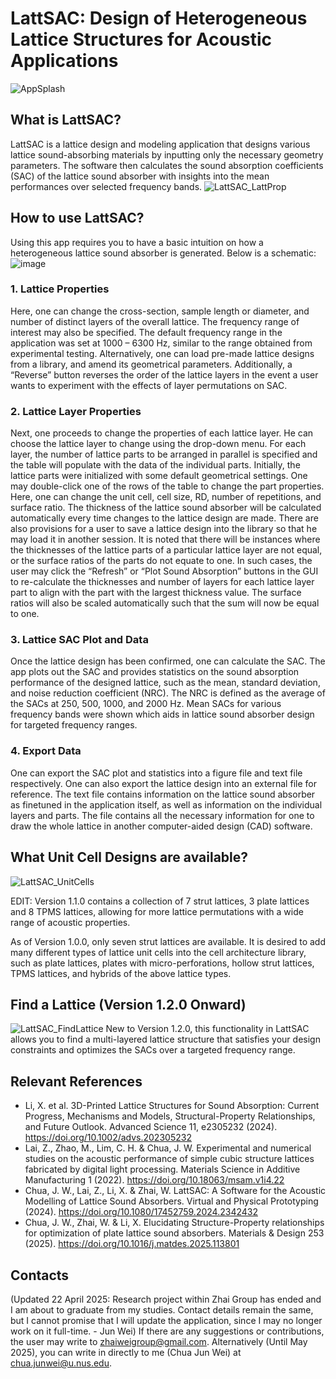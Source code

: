 # LattSAC: Design of Heterogeneous Lattice Structures for Acoustic Applications
![AppSplash](https://github.com/user-attachments/assets/5d964894-d2ee-42d3-821e-54631b1f6596)

## What is LattSAC?
LattSAC is a lattice design and modeling application that designs various lattice sound-absorbing materials by inputting only the necessary geometry parameters. The software then calculates the sound absorption coefficients (SAC) of the lattice sound absorber with insights into the mean performances over selected frequency bands.
![LattSAC_LattProp](https://github.com/user-attachments/assets/8bfa9134-2b5e-480a-bd03-d31a02ceb55a)

## How to use LattSAC?
Using this app requires you to have a basic intuition on how a heterogeneous lattice sound absorber is generated. Below is a schematic:
![image](https://github.com/JunWeiChua/LattSAC/assets/71920481/446bf81a-c796-4297-9d74-0765e4a48f12)
### 1. Lattice Properties
Here, one can change the cross-section, sample length or diameter, and number of distinct layers of the overall lattice. The frequency range of interest may also be specified. The default frequency range in the application was set at 1000 – 6300 Hz, similar to the range obtained from experimental testing. Alternatively, one can load pre-made lattice designs from a library, and amend its geometrical parameters. Additionally, a “Reverse” button reverses the order of the lattice layers in the event a user wants to experiment with the effects of layer permutations on SAC.
### 2. Lattice Layer Properties
Next, one proceeds to change the properties of each lattice layer. He can choose the lattice layer to change using the drop-down menu. For each layer, the number of lattice parts to be arranged in parallel is specified and the table will populate with the data of the individual parts. Initially, the lattice parts were initialized with some default geometrical settings. One may double-click one of the rows of the table to change the part properties. Here, one can change the unit cell, cell size, RD, number of repetitions, and surface ratio. The thickness of the lattice sound absorber will be calculated automatically every time changes to the lattice design are made. There are also provisions for a user to save a lattice design into the library so that he may load it in another session. It is noted that there will be instances where the thicknesses of the lattice parts of a particular lattice layer are not equal, or the surface ratios of the parts do not equate to one. In such cases, the user may click the “Refresh” or “Plot Sound Absorption” buttons in the GUI to re-calculate the thicknesses and number of layers for each lattice layer part to align with the part with the largest thickness value. The surface ratios will also be scaled automatically such that the sum will now be equal to one.
### 3. Lattice SAC Plot and Data
Once the lattice design has been confirmed, one can calculate the SAC. The app plots out the SAC and provides statistics on the sound absorption performance of the designed lattice, such as the mean, standard deviation, and noise reduction coefficient (NRC). The NRC is defined as the average of the SACs at 250, 500, 1000, and 2000 Hz. Mean SACs for various frequency bands were shown which aids in lattice sound absorber design for targeted frequency ranges.
### 4. Export Data
One can export the SAC plot and statistics into a figure file and text file respectively. One can also export the lattice design into an external file for reference. The text file contains information on the lattice sound absorber as finetuned in the application itself, as well as information on the individual layers and parts. The file contains all the necessary information for one to draw the whole lattice in another computer-aided design (CAD) software.

## What Unit Cell Designs are available?
![LattSAC_UnitCells](https://github.com/user-attachments/assets/53aefbea-7db2-4d30-bd1d-805006729cc6)

EDIT: Version 1.1.0 contains a collection of 7 strut lattices, 3 plate lattices and 8 TPMS lattices, allowing for more lattice permutations with a wide range of acoustic properties.

As of Version 1.0.0, only seven strut lattices are available. It is desired to add many different types of lattice unit cells into the cell architecture library, such as plate lattices, plates with micro-perforations, hollow strut lattices, TPMS lattices, and hybrids of the above lattice types.

## Find a Lattice (Version 1.2.0 Onward)
![LattSAC_FindLattice](https://github.com/user-attachments/assets/82d0e9de-f846-4216-b790-bf88e09ef067)
New to Version 1.2.0, this functionality in LattSAC allows you to find a multi-layered lattice structure that satisfies your design constraints and optimizes the SACs over a targeted frequency range.

## Relevant References
- Li, X. et al. 3D-Printed Lattice Structures for Sound Absorption: Current Progress, Mechanisms and Models, Structural-Property Relationships, and Future Outlook. Advanced Science 11, e2305232 (2024). https://doi.org/10.1002/advs.202305232
- Lai, Z., Zhao, M., Lim, C. H. & Chua, J. W. Experimental and numerical studies on the acoustic performance of simple cubic structure lattices fabricated by digital light processing. Materials Science in Additive Manufacturing 1 (2022). https://doi.org/10.18063/msam.v1i4.22
- Chua, J. W., Lai, Z., Li, X. & Zhai, W. LattSAC: A Software for the Acoustic Modelling of Lattice Sound Absorbers. Virtual and Physical Prototyping (2024). https://doi.org/10.1080/17452759.2024.2342432
- Chua, J. W., Zhai, W. & Li, X. Elucidating Structure-Property relationships for optimization of plate lattice sound absorbers. Materials & Design 253 (2025). https://doi.org/10.1016/j.matdes.2025.113801

## Contacts
(Updated 22 April 2025: Research project within Zhai Group has ended and I am about to graduate from my studies. Contact details remain the same, but I cannot promise that I will update the application, since I may no longer work on it full-time. - Jun Wei)
If there are any suggestions or contributions, the user may write to zhaiweigroup@gmail.com. Alternatively (Until May 2025), you can write in directly to me (Chua Jun Wei) at chua.junwei@u.nus.edu.
